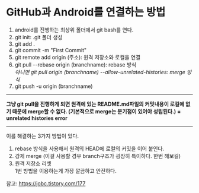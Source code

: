 GitHub과 Android를 연결하는 방법
=============================
1. android를 진행하는 최상위 폴더에서 git bash를 연다.
2. git init: .git 폴더 생성
3. git add .
4. git commit -m "First Commit"
5. git remote add origin (주소): 원격 저장소와 로컬을 연결
6. git pull --rebase origin (branchname): rebase 방식                            
_아니면 git pull origin (branchname) --allow-unrelated-histories: merge 방식_
8. git push -u origin (branchname)
------------------------------------
**그냥 git pull을 진행하게 되면 원격에 있는 README.md파일의 커밋내용이 로컬에 없기 때문에 merge할 수 없다. (기본적으로 merge는 분기점이 있어야 성립된다.) = unrelated histories error**                             

__________________________________________________________
이를 해결하는 3가지 방법이 있다.
1. rebase 방식을 사용해서 원격의 HEAD에 로컬의 커밋을 이어 붙인다.
2. 강제 merge (이걸 사용할 경우 branch구조가 굉장히 특이하다. 한번 해보길)
3. 원격 저장소 리셋                      
  1번 방법을 이용하는게 가장 깔끔하고 안전하다.

참고: https://jobc.tistory.com/177





























